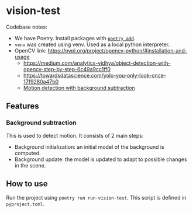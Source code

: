 # vision-test

Codebase notes:
- We have Poetry. Install packages with [`poetry add`](https://python-poetry.org/docs/cli/#add).
- `venv` was created using venv. Used as a local python interpreter.
- OpenCV link: https://pypi.org/project/opencv-python/#installation-and-usage
  - https://medium.com/analytics-vidhya/object-detection-with-opencv-step-by-step-6c49a9cc1ff0
  - https://towardsdatascience.com/yolo-you-only-look-once-17f9280a47b0
  - [Motion detection with background subtraction](https://docs.opencv.org/4.x/d1/dc5/tutorial_background_subtraction.html)

## Features

### Background subtraction

This is used to detect motion. It consists of 2 main steps:
- Background initialization: an initial model of the background is computed.
- Background update: the model is updated to adapt to possible changes in the scene.

## How to use

Run the project using `poetry run run-vision-test`. This script is defined in `pyproject.toml`.
